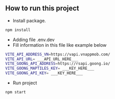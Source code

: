 ## How to run this project

- Install package.

```sh
npm install
```

- Adding file .env.dev
- Fill information in this file like example below

```sh
VITE_API_ADDRESS_VN=https://vapi.vnappmob.com/
VITE_API_URL= ___API_URL_HERE___
VITE_GOONG_API_ADDRESS=https://rsapi.goong.io/
VITE_GOONG_MAPTILES_KEY= ___KEY_HERE___
VITE_GOONG_API_KEY= ___KEY_HERE___
```

- Run project

```sh
npm start
```
